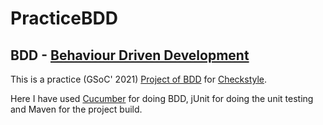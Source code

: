 # PracticeBDD
## BDD - [Behaviour Driven Development](https://en.wikipedia.org/wiki/Behavior-driven_development)


This is a practice (GSoC' 2021) [Project of BDD](https://github.com/checkstyle/checkstyle/wiki/Checkstyle-GSoC-2021-Project-Ideas#project-name-adaptation-of-behavior-driven-development-ideas-for-testing-of-source-code-validation-algorithms) for [Checkstyle](https://checkstyle.org/).

Here I have used [Cucumber](https://cucumber.io/docs/guides/10-minute-tutorial/) for doing BDD, jUnit for doing the unit testing and Maven for the project build.
